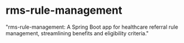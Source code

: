 # rms-rule-management
"rms-rule-management: A Spring Boot app for healthcare referral rule management, streamlining benefits and eligibility criteria."
